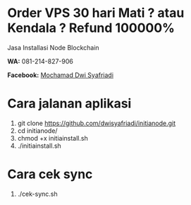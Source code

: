 # Order VPS 30 hari Mati ? atau Kendala ? Refund 100000%

Jasa Installasi Node Blockchain

**WA:** 081-214-827-906

**Facebook:** [Mochamad Dwi Syafriadi](https://www.facebook.com/dwisyafriadi)


# Cara jalanan aplikasi
1. git clone https://github.com/dwisyafriadi/initianode.git
2. cd initianode/
3. chmod +x initiainstall.sh
4. ./initiainstall.sh

# Cara cek sync
1. ./cek-sync.sh
